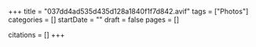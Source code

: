 +++
title = "037dd4ad535d435d128a1840f1f7d842.avif"
tags = ["Photos"]
categories = []
startDate = ""
draft = false
pages = []

citations = []
+++
